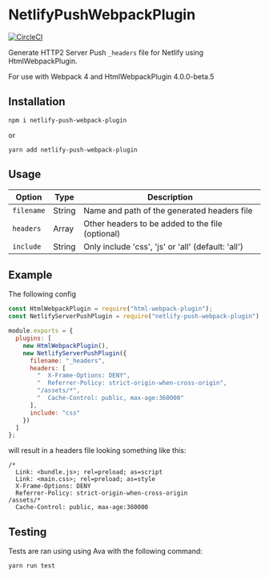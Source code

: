 # NetlifyPushWebpackPlugin

[![CircleCI](https://circleci.com/gh/koole/netlify-push-webpack-plugin.svg?style=svg)](https://circleci.com/gh/koole/netlify-push-webpack-plugin)

Generate HTTP2 Server Push `_headers` file for Netlify using HtmlWebpackPlugin.

For use with Webpack 4 and HtmlWebpackPlugin 4.0.0-beta.5

## Installation

```
npm i netlify-push-webpack-plugin
```

or

```
yarn add netlify-push-webpack-plugin
```

## Usage

| Option     | Type   | Description                                        |
| ---------- | ------ | -------------------------------------------------- |
| `filename` | String | Name and path of the generated headers file        |
| `headers`  | Array  | Other headers to be added to the file (optional)   |
| `include`  | String | Only include 'css', 'js' or 'all' (default: 'all') |

## Example

The following config

```js
const HtmlWebpackPlugin = require("html-webpack-plugin");
const NetlifyServerPushPlugin = require("netlify-push-webpack-plugin");

module.exports = {
  plugins: [
    new HtmlWebpackPlugin(),
    new NetlifyServerPushPlugin({
      filename: "_headers",
      headers: [
        "  X-Frame-Options: DENY",
        "  Referrer-Policy: strict-origin-when-cross-origin",
        "/assets/*",
        "  Cache-Control: public, max-age:360000"
      ],
      include: "css"
    })
  ]
};
```

will result in a headers file looking something like this:

```
/*
  Link: <bundle.js>; rel=preload; as=script
  Link: <main.css>; rel=preload; as=style
  X-Frame-Options: DENY
  Referrer-Policy: strict-origin-when-cross-origin
/assets/*
  Cache-Control: public, max-age:360000
```

## Testing

Tests are ran using using Ava with the following command:

```
yarn run test
```
